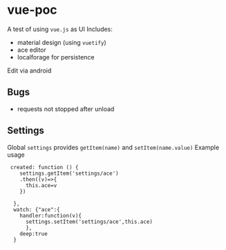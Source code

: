# vue-poc

A test of using `vue.js` as UI
Includes:
* material design (using `vuetify`)
* ace editor
* localforage for persistence

Edit via android 
## Bugs
* requests not stopped after unload 

## Settings
Global `settings` provides `getItem(name)` and `setItem(name.value)`
Example usage
```
 created: function () {
    settings.getItem('settings/ace')
    .then((v)=>{
      this.ace=v
    })

  },
  watch: {"ace":{
    handler:function(v){
      settings.setItem('settings/ace',this.ace)
      },
    deep:true
  } 

```